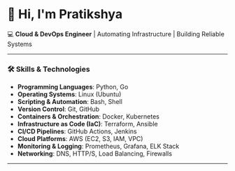 # 👋 Hi, I'm Pratikshya 

💻 **Cloud & DevOps Engineer** | Automating Infrastructure | Building Reliable Systems  

---

### 🛠️ Skills & Technologies  
- **Programming Languages**: Python, Go 
- **Operating Systems**: Linux (Ubuntu)  
- **Scripting & Automation**: Bash, Shell  
- **Version Control**: Git, GitHub  
- **Containers & Orchestration**: Docker, Kubernetes  
- **Infrastructure as Code (IaC)**: Terraform, Ansible  
- **CI/CD Pipelines**: GitHub Actions, Jenkins  
- **Cloud Platforms**: AWS (EC2, S3, IAM, VPC)  
- **Monitoring & Logging**: Prometheus, Grafana, ELK Stack  
- **Networking**: DNS, HTTP/S, Load Balancing, Firewalls  

---
